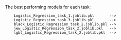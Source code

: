 The best performing models for each task:

```
 	Logistic_Regression_task_1.joblib.pkl		--> 
	Logistic_Regression_task_3.joblib.pkl		-->
	black_Logistic_Regression_task_2.joblib.pkl	-->	
	jew_Logistic_Regression_task_2.joblib.pkl	-->
	lgbt_Logistic_Regression_task_2.joblib.pkl	-->

```
